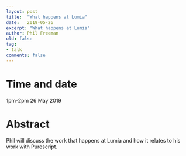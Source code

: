 ```yaml
---
layout: post
title:  "What happens at Lumia"
date:   2019-05-26
excerpt: "What happens at Lumia"
author: Phil Freeman
old: false
tag:
- talk
comments: false
---
```


# Time and date
1pm-2pm 26 May 2019

# Abstract
Phil will discuss the work that happens at Lumia and how it relates to his work with Purescript.